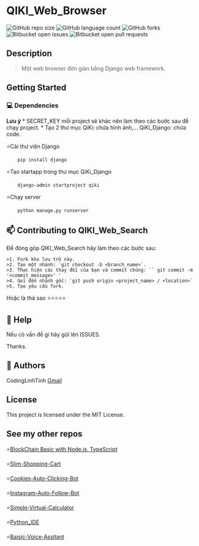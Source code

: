 # QIKI_Web_Browser

![GitHub repo size](https://img.shields.io/github/repo-size/codinglinhtinh/QIKI_Web_Browser?style=for-the-badge)
![GitHub language count](https://img.shields.io/github/languages/count/codinglinhtinh/QIKI_Web_Browser?style=for-the-badge)
![GitHub forks](https://img.shields.io/github/forks/codinglinhtinh/QIKI_Web_Browser?style=for-the-badge)
![Bitbucket open issues](https://img.shields.io/bitbucket/issues/codinglinhtinh/QIKI_Web_Browser?style=for-the-badge)
![Bitbucket open pull requests](https://img.shields.io/bitbucket/pr-raw/codinglinhtinh/QIKI_Web_Browser?style=for-the-badge)

## Description
>Một web browser đơn giản bằng Django web framework.

## Getting Started
### 💻 Dependencies
  <b>Lưu ý</b> 
    * SECRET_KEY mỗi project sẽ khác nên làm theo các bước sau để chạy project.
    * Tạo 2 thư mục QiKi: chứa hình ảnh,... QiKi_Django: chứa code.
    
⭐Cài thư viện Django
  ```
      pip install django
  ```
  
⭐Tạo startapp trong thư mục QiKi_Django
  ```
      django-admin startproject qiki
  ```
  
⭐Chạy server
  ```
      python manage.py runserver
  ```
## 📫 Contributing to QIKI_Web_Search
Để đóng góp QIKI_Web_Search hãy làm theo các bước sau:

    >1. Fork kho lưu trữ này.
    >2. Tạo một nhánh: `git checkout -b <branch_name>`.
    >3. Thực hiện các thay đổi của bạn và commit chúng: `` git commit -m '<commit_message>' '
    >4. Gửi đến nhánh gốc: `git push origin <project_name> / <location>`
    >5. Tạo yêu cầu fork.

Hoặc là thả sao ⭐⭐⭐⭐⭐

## 🔎 Help
Nếu có vấn đề gì hãy gửi lên ISSUES.
    
Thanks.

## 🧐 Authors

CodingLinhTinh 
[Gmail](ngocquachgamedevz@gmail.com)


## License

This project is licensed under the MIT License.

## See my other repos
⭐<a href="https://github.com/CodingLinhTinh/Node.js-blockchain-basic.git">BlockChain Basic with Node.js, TypeScript</a>

⭐<a href="https://github.com/CodingLinhTinh/Slim-Shopping-Cart.git">Slim-Shopping-Cart</a>

⭐<a href="https://github.com/CodingLinhTinh/Cookies-Auto-Clicking-Bot.git">Cookies-Auto-Clicking-Bot</a>

⭐<a href="https://github.com/CodingLinhTinh/Instagram-Auto-Follow-Bot.git">Instagram-Auto-Follow-Bot</a>

⭐<a href="https://github.com/CodingLinhTinh/Simple-Virtual-Calculator.git">Simple-Virtual-Calculator</a>

⭐<a href="https://github.com/CodingLinhTinh/Python_IDE.git">Python_IDE</a>

⭐<a href="https://github.com/CodingLinhTinh/Basic-Voice-Assitant-.git">Baisic-Voice-Assitant</a>

